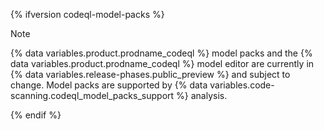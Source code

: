 {% ifversion codeql-model-packs %}

> [!NOTE]
> {% data variables.product.prodname_codeql %} model packs and the {% data variables.product.prodname_codeql %} model editor are currently in {% data variables.release-phases.public_preview %} and subject to change. Model packs are supported by {% data variables.code-scanning.codeql_model_packs_support %} analysis.

{% endif %}
